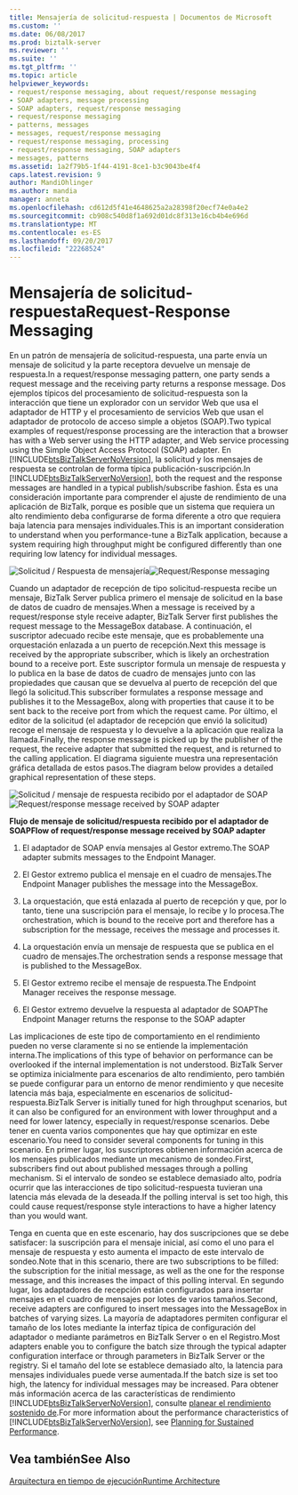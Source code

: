 ```yaml
---
title: Mensajería de solicitud-respuesta | Documentos de Microsoft
ms.custom: ''
ms.date: 06/08/2017
ms.prod: biztalk-server
ms.reviewer: ''
ms.suite: ''
ms.tgt_pltfrm: ''
ms.topic: article
helpviewer_keywords:
- request/response messaging, about request/response messaging
- SOAP adapters, message processing
- SOAP adapters, request/response messaging
- request/response messaging
- patterns, messages
- messages, request/response messaging
- request/response messaging, processing
- request/response messaging, SOAP adapters
- messages, patterns
ms.assetid: 1a2f79b5-1f44-4191-8ce1-b3c9043be4f4
caps.latest.revision: 9
author: MandiOhlinger
ms.author: mandia
manager: anneta
ms.openlocfilehash: cd612d5f41e4648625a2a28398f20ecf74e0a4e2
ms.sourcegitcommit: cb908c540d8f1a692d01dc8f313e16cb4b4e696d
ms.translationtype: MT
ms.contentlocale: es-ES
ms.lasthandoff: 09/20/2017
ms.locfileid: "22268524"
---
```

# <a name="request-response-messaging"></a><span data-ttu-id="dd5ce-102">Mensajería de solicitud-respuesta</span><span class="sxs-lookup"><span data-stu-id="dd5ce-102">Request-Response Messaging</span></span>
<span data-ttu-id="dd5ce-103">En un patrón de mensajería de solicitud-respuesta, una parte envía un mensaje de solicitud y la parte receptora devuelve un mensaje de respuesta.</span><span class="sxs-lookup"><span data-stu-id="dd5ce-103">In a request/response messaging pattern, one party sends a request message and the receiving party returns a response message.</span></span> <span data-ttu-id="dd5ce-104">Dos ejemplos típicos del procesamiento de solicitud-respuesta son la interacción que tiene un explorador con un servidor Web que usa el adaptador de HTTP y el procesamiento de servicios Web que usan el adaptador de protocolo de acceso simple a objetos (SOAP).</span><span class="sxs-lookup"><span data-stu-id="dd5ce-104">Two typical examples of request/response processing are the interaction that a browser has with a Web server using the HTTP adapter, and Web service processing using the Simple Object Access Protocol (SOAP) adapter.</span></span> <span data-ttu-id="dd5ce-105">En [!INCLUDE[btsBizTalkServerNoVersion](../includes/btsbiztalkservernoversion-md.md)], la solicitud y los mensajes de respuesta se controlan de forma típica publicación-suscripción.</span><span class="sxs-lookup"><span data-stu-id="dd5ce-105">In [!INCLUDE[btsBizTalkServerNoVersion](../includes/btsbiztalkservernoversion-md.md)], both the request and the response messages are handled in a typical publish/subscribe fashion.</span></span> <span data-ttu-id="dd5ce-106">Ésta es una consideración importante para comprender el ajuste de rendimiento de una aplicación de BizTalk, porque es posible que un sistema que requiera un alto rendimiento deba configurarse de forma diferente a otro que requiera baja latencia para mensajes individuales.</span><span class="sxs-lookup"><span data-stu-id="dd5ce-106">This is an important consideration to understand when you performance-tune a BizTalk application, because a system requiring high throughput might be configured differently than one requiring low latency for individual messages.</span></span>  
  
 <span data-ttu-id="dd5ce-107">![Solicitud &#47; Respuesta de mensajería](../core/media/arch-request-response-1.gif "arch_request-response-1")</span><span class="sxs-lookup"><span data-stu-id="dd5ce-107">![Request&#47;Response messaging](../core/media/arch-request-response-1.gif "arch_request-response-1")</span></span>  
  
 <span data-ttu-id="dd5ce-108">Cuando un adaptador de recepción de tipo solicitud-respuesta recibe un mensaje, BizTalk Server publica primero el mensaje de solicitud en la base de datos de cuadro de mensajes.</span><span class="sxs-lookup"><span data-stu-id="dd5ce-108">When a message is received by a request/response style receive adapter, BizTalk Server first publishes the request message to the MessageBox database.</span></span> <span data-ttu-id="dd5ce-109">A continuación, el suscriptor adecuado recibe este mensaje, que es probablemente una orquestación enlazada a un puerto de recepción.</span><span class="sxs-lookup"><span data-stu-id="dd5ce-109">Next this message is received by the appropriate subscriber, which is likely an orchestration bound to a receive port.</span></span> <span data-ttu-id="dd5ce-110">Este suscriptor formula un mensaje de respuesta y lo publica en la base de datos de cuadro de mensajes junto con las propiedades que causan que se devuelva al puerto de recepción del que llegó la solicitud.</span><span class="sxs-lookup"><span data-stu-id="dd5ce-110">This subscriber formulates a response message and publishes it to the MessageBox, along with properties that cause it to be sent back to the receive port from which the request came.</span></span> <span data-ttu-id="dd5ce-111">Por último, el editor de la solicitud (el adaptador de recepción que envió la solicitud) recoge el mensaje de respuesta y lo devuelve a la aplicación que realiza la llamada.</span><span class="sxs-lookup"><span data-stu-id="dd5ce-111">Finally, the response message is picked up by the publisher of the request, the receive adapter that submitted the request, and is returned to the calling application.</span></span> <span data-ttu-id="dd5ce-112">El diagrama siguiente muestra una representación gráfica detallada de estos pasos.</span><span class="sxs-lookup"><span data-stu-id="dd5ce-112">The diagram below provides a detailed graphical representation of these steps.</span></span>  
  
 <span data-ttu-id="dd5ce-113">![Solicitud &#47; mensaje de respuesta recibido por el adaptador de SOAP](../core/media/arch-request-response-2.gif "arch_request-response-2")</span><span class="sxs-lookup"><span data-stu-id="dd5ce-113">![Request&#47;response message received by SOAP adapter](../core/media/arch-request-response-2.gif "arch_request-response-2")</span></span>  
  
 <span data-ttu-id="dd5ce-114">**Flujo de mensaje de solicitud/respuesta recibido por el adaptador de SOAP**</span><span class="sxs-lookup"><span data-stu-id="dd5ce-114">**Flow of request/response message received by SOAP adapter**</span></span>  
  
1.  <span data-ttu-id="dd5ce-115">El adaptador de SOAP envía mensajes al Gestor extremo.</span><span class="sxs-lookup"><span data-stu-id="dd5ce-115">The SOAP adapter submits messages to the Endpoint Manager.</span></span>  
  
2.  <span data-ttu-id="dd5ce-116">El Gestor extremo publica el mensaje en el cuadro de mensajes.</span><span class="sxs-lookup"><span data-stu-id="dd5ce-116">The Endpoint Manager publishes the message into the MessageBox.</span></span>  
  
3.  <span data-ttu-id="dd5ce-117">La orquestación, que está enlazada al puerto de recepción y que, por lo tanto, tiene una suscripción para el mensaje, lo recibe y lo procesa.</span><span class="sxs-lookup"><span data-stu-id="dd5ce-117">The orchestration, which is bound to the receive port and therefore has a subscription for the message, receives the message and processes it.</span></span>  
  
4.  <span data-ttu-id="dd5ce-118">La orquestación envía un mensaje de respuesta que se publica en el cuadro de mensajes.</span><span class="sxs-lookup"><span data-stu-id="dd5ce-118">The orchestration sends a response message that is published to the MessageBox.</span></span>  
  
5.  <span data-ttu-id="dd5ce-119">El Gestor extremo recibe el mensaje de respuesta.</span><span class="sxs-lookup"><span data-stu-id="dd5ce-119">The Endpoint Manager receives the response message.</span></span>  
  
6.  <span data-ttu-id="dd5ce-120">El Gestor extremo devuelve la respuesta al adaptador de SOAP</span><span class="sxs-lookup"><span data-stu-id="dd5ce-120">The Endpoint Manager returns the response to the SOAP adapter</span></span>  
  
 <span data-ttu-id="dd5ce-121">Las implicaciones de este tipo de comportamiento en el rendimiento pueden no verse claramente si no se entiende la implementación interna.</span><span class="sxs-lookup"><span data-stu-id="dd5ce-121">The implications of this type of behavior on performance can be overlooked if the internal implementation is not understood.</span></span> <span data-ttu-id="dd5ce-122">BizTalk Server se optimiza inicialmente para escenarios de alto rendimiento, pero también se puede configurar para un entorno de menor rendimiento y que necesite latencia más baja, especialmente en escenarios de solicitud-respuesta.</span><span class="sxs-lookup"><span data-stu-id="dd5ce-122">BizTalk Server is initially tuned for high throughput scenarios, but it can also be configured for an environment with lower throughput and a need for lower latency, especially in request/response scenarios.</span></span> <span data-ttu-id="dd5ce-123">Debe tener en cuenta varios componentes que hay que optimizar en este escenario.</span><span class="sxs-lookup"><span data-stu-id="dd5ce-123">You need to consider several components for tuning in this scenario.</span></span> <span data-ttu-id="dd5ce-124">En primer lugar, los suscriptores obtienen información acerca de los mensajes publicados mediante un mecanismo de sondeo.</span><span class="sxs-lookup"><span data-stu-id="dd5ce-124">First, subscribers find out about published messages through a polling mechanism.</span></span> <span data-ttu-id="dd5ce-125">Si el intervalo de sondeo se establece demasiado alto, podría ocurrir que las interacciones de tipo solicitud-respuesta tuvieran una latencia más elevada de la deseada.</span><span class="sxs-lookup"><span data-stu-id="dd5ce-125">If the polling interval is set too high, this could cause request/response style interactions to have a higher latency than you would want.</span></span>  
  
 <span data-ttu-id="dd5ce-126">Tenga en cuenta que en este escenario, hay dos suscripciones que se debe satisfacer: la suscripción para el mensaje inicial, así como el uno para el mensaje de respuesta y esto aumenta el impacto de este intervalo de sondeo.</span><span class="sxs-lookup"><span data-stu-id="dd5ce-126">Note that in this scenario, there are two subscriptions to be filled: the subscription for the initial message, as well as the one for the response message, and this increases the impact of this polling interval.</span></span> <span data-ttu-id="dd5ce-127">En segundo lugar, los adaptadores de recepción están configurados para insertar mensajes en el cuadro de mensajes por lotes de varios tamaños.</span><span class="sxs-lookup"><span data-stu-id="dd5ce-127">Second, receive adapters are configured to insert messages into the MessageBox in batches of varying sizes.</span></span> <span data-ttu-id="dd5ce-128">La mayoría de adaptadores permiten configurar el tamaño de los lotes mediante la interfaz típica de configuración del adaptador o mediante parámetros en BizTalk Server o en el Registro.</span><span class="sxs-lookup"><span data-stu-id="dd5ce-128">Most adapters enable you to configure the batch size through the typical adapter configuration interface or through parameters in BizTalk Server or the registry.</span></span> <span data-ttu-id="dd5ce-129">Si el tamaño del lote se establece demasiado alto, la latencia para mensajes individuales puede verse aumentada.</span><span class="sxs-lookup"><span data-stu-id="dd5ce-129">If the batch size is set too high, the latency for individual messages may be increased.</span></span> <span data-ttu-id="dd5ce-130">Para obtener más información acerca de las características de rendimiento [!INCLUDE[btsBizTalkServerNoVersion](../includes/btsbiztalkservernoversion-md.md)], consulte [planear el rendimiento sostenido de](../core/planning-for-sustained-performance.md).</span><span class="sxs-lookup"><span data-stu-id="dd5ce-130">For more information about the performance characteristics of [!INCLUDE[btsBizTalkServerNoVersion](../includes/btsbiztalkservernoversion-md.md)], see [Planning for Sustained Performance](../core/planning-for-sustained-performance.md).</span></span>  
  
## <a name="see-also"></a><span data-ttu-id="dd5ce-131">Vea también</span><span class="sxs-lookup"><span data-stu-id="dd5ce-131">See Also</span></span>  
 [<span data-ttu-id="dd5ce-132">Arquitectura en tiempo de ejecución</span><span class="sxs-lookup"><span data-stu-id="dd5ce-132">Runtime Architecture</span></span>](../core/runtime-architecture.md)